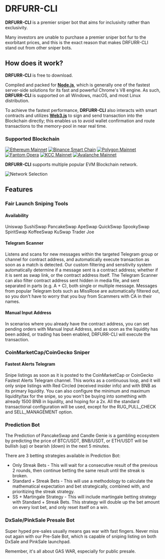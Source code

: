 # DRFURR-CLI

**DRFURR-CLI** is a premier sniper bot that aims for inclusivity rather than exclusivity.

Many investors are unable to purchase a premier sniper bot fur to the exorbitant prices, and this is the exact reason that makes DRFURR-CLI stand out from other sniper bots.

## How does it work?

**DRFURR-CLI** is free to download.

Compiled and packed for [**Node.js**](https://nodejs.org/), which is generally one of the fastest server-side solutions for its fast and powerful Chrome's V8 engine. As such, **DRFURR-CLI** is supported on all Windows, macOS, and most Linux distribution.

To achieve the fastest performance, **DRFURR-CLI** also interacts with smart contracts and utilizes [**Web3.js**](https://web3js.readthedocs.io/) to sign and send transaction into the Blockchain directly; this enables us to avoid wallet confirmation and route transactions to the memory-pool in near real time.

### Supported Blockchain

[![Ethereum Mainnet](https://user-images.githubusercontent.com/94490774/151673025-9788678c-3271-4d18-9d25-930e8f745316.png)](https://ethereum.org/)
[![Binance Smart Chain](https://user-images.githubusercontent.com/94490774/151673046-263ef09e-a1e7-49a0-8e34-e61009e36a7c.png)](https://www.binance.com/)
[![Polygon Mainnet](https://user-images.githubusercontent.com/94490774/151673042-84736953-bee8-41b0-aa5f-5ee7524a3631.png)](https://polygon.technology/)
[![Fantom Opera](https://user-images.githubusercontent.com/94490774/151673044-ed7d1cae-0a0a-4d11-a199-c58f6fcb656c.png)](https://fantom.foundation/)
[![KCC Mainnet](https://user-images.githubusercontent.com/94490774/151673043-e886eaf6-1a5b-4fb8-b3f3-e11f3f2d7bb3.png)](https://www.kcc.io/)
[![Avalanche Mainnet](https://user-images.githubusercontent.com/94490774/151673048-76d4b397-c669-44ec-8277-ff1ac66d9e86.png)](https://www.avax.network/)

**DRFURR-CLI** supports multiple popular EVM Blockchain network.

![Network Selection](https://user-images.githubusercontent.com/94490774/151673039-d4f405cd-3388-464c-a7d1-eb7ea35081b0.jpg)

## Features
### Fair Launch Sniping Tools
#### Availability
Uniswap SushiSwap PancakeSwap ApeSwap QuickSwap SpookySwap SpiritSwap KoffeeSwap KuSwap Trader Joe

#### Telegram Scanner
Listens and scans for new messages within the targeted Telegram group or channel for contract address, and automatically execute transaction as soon as a match is detected.
Our custom filtering and sensitivity system automatically determine if a message sent is a contract address; whether if it is sent as swap link, or the contract address itself.
The Telegram Scanner can also filter contract address sent hidden in media file, and sent separated in parts (e.g. A + C), both single or multiple message.
Messages from popular Telegram bots such as MissRose are automatically filtered out, so you don't have to worry that you buy from Scammers with CA in their names.

#### Manual Input Address

In scenarios where you already have the contract address, you can set pending orders with Manual Input Address, and as soon as the liquidity has been added, or trading has been enabled, DRFURR-CLI will execute the transaction.

### CoinMarketCap/CoinGecko Sniper
#### Fastest Alerts Telegram

Snipe listings as soon as it is posted to the CoinMarketCap or CoinGecko Fastest Alerts Telegram channel.
This works as a continuous loop, and it will only snipe listings with Red Circled (received insider info) and with BNB as its primary liquidity.
You can also configure the minimum and maximum liquidity/tax for the snipe, so you won't be buying into something with already 1500 BNB in liquidity, and hoping for a 2x.
All the standard transactional configuration will be used, except for the RUG_PULL_CHECK and SELL_MANAGEMENT option.

### Prediction Bot

The Prediction of PancakeSwap and Candle Genie is a gambling ecosystem by predicting the price of BTC/USDT, BNB/USDT, or ETH/USDT will be bullish (up) or bearish (down) in the next 5 minutes.

There are 3 betting strategies available in Prediction Bot:

- Only Streak Bets - This will wait for a consecutive result of the previous 2 rounds, then continue betting the same result until the streak is broken.
- Standard + Streak Bets - This will use a methodology to calculate the mathematical expectation and bet strategically, combined with, and prioritizing the streak strategy.
- SS + Martingale Strategy - This will include martingale betting strategy with Standard + Streak Bets. This strategy will double up the bet amount on every lost bet, and only reset itself on a win.

### DxSale/PinkSale Presale Bot

Super hyped pre-sales usually means gas war with fast fingers. Never miss out again with our Pre-Sale Bot, which is capable of sniping listing on both DxSale and PinkSale launchpad.

Remember, it's all about GAS WAR, especially for public presale.
